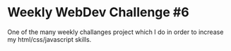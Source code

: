 # Weekly WebDev Challenge #6

One of the many weekly challanges project which I do in order to increase my html/css/javascript skills.